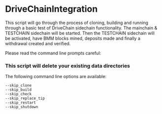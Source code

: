 # DriveChainIntegration

This script will go through the process of cloning, building and running through a basic test of DriveChain sidechain functionality. The mainchain & TESTCHAIN sidechain will be started. Then the TESTCHAIN sidechain will be activated, have BMM blocks mined, deposits made and finally a withdrawal created and verified. 

Please read the command line prompts careful: 
### This script will delete your existing data directories


The following command line options are available:

```
--skip_clone
--skip_build
--skip_check
--skip_replace_tip
--skip_restart
--skip_shutdown
```

